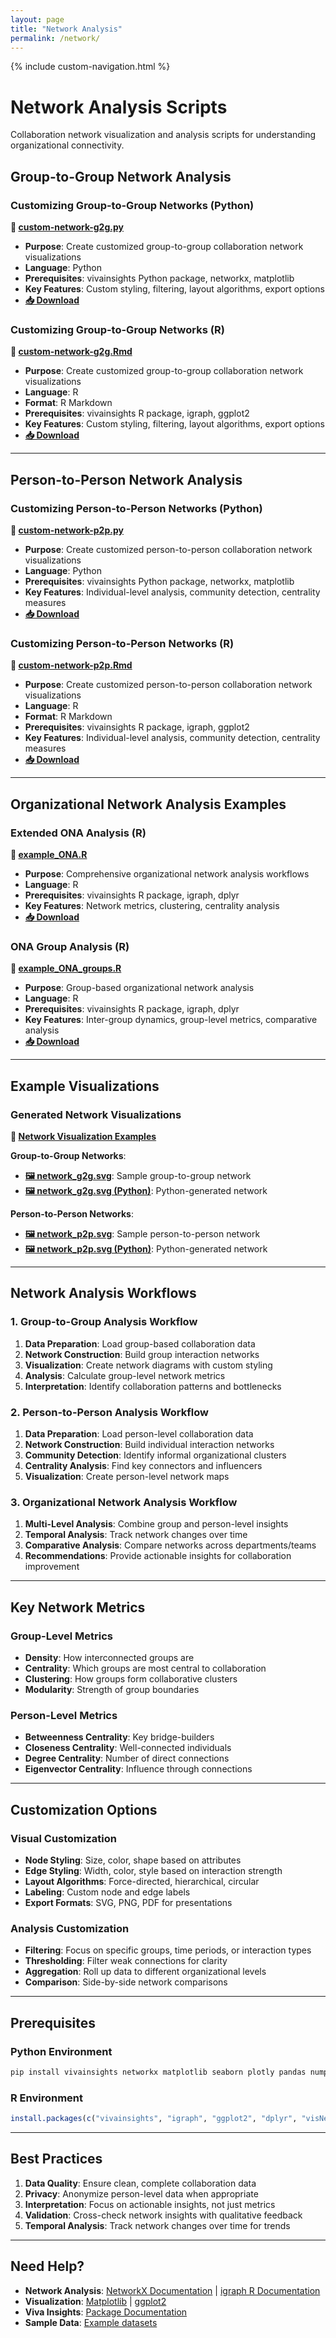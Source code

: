 ```yaml
---
layout: page
title: "Network Analysis"
permalink: /network/
---
```


{% include custom-navigation.html %}

# Network Analysis Scripts

Collaboration network visualization and analysis scripts for understanding organizational connectivity.

## Group-to-Group Network Analysis

### Customizing Group-to-Group Networks (Python)
**📄 [custom-network-g2g.py](https://github.com/microsoft/viva-insights-sample-code/blob/main/examples/utility-python/custom-network-g2g.py)**
- **Purpose**: Create customized group-to-group collaboration network visualizations
- **Language**: Python
- **Prerequisites**: vivainsights Python package, networkx, matplotlib
- **Key Features**: Custom styling, filtering, layout algorithms, export options
- **[📥 Download](https://raw.githubusercontent.com/microsoft/viva-insights-sample-code/main/examples/utility-python/custom-network-g2g.py)**

### Customizing Group-to-Group Networks (R)
**📄 [custom-network-g2g.Rmd](https://github.com/microsoft/viva-insights-sample-code/blob/main/examples/utility-r/custom-network-g2g.Rmd)**
- **Purpose**: Create customized group-to-group collaboration network visualizations
- **Language**: R
- **Format**: R Markdown
- **Prerequisites**: vivainsights R package, igraph, ggplot2
- **Key Features**: Custom styling, filtering, layout algorithms, export options
- **[📥 Download](https://raw.githubusercontent.com/microsoft/viva-insights-sample-code/main/examples/utility-r/custom-network-g2g.Rmd)**

---

## Person-to-Person Network Analysis

### Customizing Person-to-Person Networks (Python)
**📄 [custom-network-p2p.py](https://github.com/microsoft/viva-insights-sample-code/blob/main/examples/utility-python/custom-network-p2p.py)**
- **Purpose**: Create customized person-to-person collaboration network visualizations
- **Language**: Python
- **Prerequisites**: vivainsights Python package, networkx, matplotlib
- **Key Features**: Individual-level analysis, community detection, centrality measures
- **[📥 Download](https://raw.githubusercontent.com/microsoft/viva-insights-sample-code/main/examples/utility-python/custom-network-p2p.py)**

### Customizing Person-to-Person Networks (R)
**📄 [custom-network-p2p.Rmd](https://github.com/microsoft/viva-insights-sample-code/blob/main/examples/utility-r/custom-network-p2p.Rmd)**
- **Purpose**: Create customized person-to-person collaboration network visualizations
- **Language**: R
- **Format**: R Markdown
- **Prerequisites**: vivainsights R package, igraph, ggplot2
- **Key Features**: Individual-level analysis, community detection, centrality measures
- **[📥 Download](https://raw.githubusercontent.com/microsoft/viva-insights-sample-code/main/examples/utility-r/custom-network-p2p.Rmd)**

---

## Organizational Network Analysis Examples

### Extended ONA Analysis (R)
**📄 [example_ONA.R](https://github.com/microsoft/viva-insights-sample-code/blob/main/examples/extending-vivainsights-with-R/example_ONA.R)**
- **Purpose**: Comprehensive organizational network analysis workflows
- **Language**: R
- **Prerequisites**: vivainsights R package, igraph, dplyr
- **Key Features**: Network metrics, clustering, centrality analysis
- **[📥 Download](https://raw.githubusercontent.com/microsoft/viva-insights-sample-code/main/examples/extending-vivainsights-with-R/example_ONA.R)**

### ONA Group Analysis (R)
**📄 [example_ONA_groups.R](https://github.com/microsoft/viva-insights-sample-code/blob/main/examples/extending-vivainsights-with-R/example_ONA_groups.R)**
- **Purpose**: Group-based organizational network analysis
- **Language**: R
- **Prerequisites**: vivainsights R package, igraph, dplyr
- **Key Features**: Inter-group dynamics, group-level metrics, comparative analysis
- **[📥 Download](https://raw.githubusercontent.com/microsoft/viva-insights-sample-code/main/examples/extending-vivainsights-with-R/example_ONA_groups.R)**

---

## Example Visualizations

### Generated Network Visualizations
**📁 [Network Visualization Examples](https://github.com/microsoft/viva-insights-sample-code/tree/main/examples/utility-r/example-visuals)**

**Group-to-Group Networks**:
- **[🖼️ network_g2g.svg](https://raw.githubusercontent.com/microsoft/viva-insights-sample-code/main/examples/utility-r/example-visuals/network_g2g.svg)**: Sample group-to-group network
- **[🖼️ network_g2g.svg (Python)](https://raw.githubusercontent.com/microsoft/viva-insights-sample-code/main/examples/utility-python/example-visuals/network_g2g.svg)**: Python-generated network

**Person-to-Person Networks**:
- **[🖼️ network_p2p.svg](https://raw.githubusercontent.com/microsoft/viva-insights-sample-code/main/examples/utility-r/example-visuals/network_p2p.svg)**: Sample person-to-person network
- **[🖼️ network_p2p.svg (Python)](https://raw.githubusercontent.com/microsoft/viva-insights-sample-code/main/examples/utility-python/example-visuals/network_p2p.svg)**: Python-generated network

---

## Network Analysis Workflows

### 1. Group-to-Group Analysis Workflow
1. **Data Preparation**: Load group-based collaboration data
2. **Network Construction**: Build group interaction networks
3. **Visualization**: Create network diagrams with custom styling
4. **Analysis**: Calculate group-level network metrics
5. **Interpretation**: Identify collaboration patterns and bottlenecks

### 2. Person-to-Person Analysis Workflow
1. **Data Preparation**: Load person-level collaboration data
2. **Network Construction**: Build individual interaction networks
3. **Community Detection**: Identify informal organizational clusters
4. **Centrality Analysis**: Find key connectors and influencers
5. **Visualization**: Create person-level network maps

### 3. Organizational Network Analysis Workflow
1. **Multi-Level Analysis**: Combine group and person-level insights
2. **Temporal Analysis**: Track network changes over time
3. **Comparative Analysis**: Compare networks across departments/teams
4. **Recommendations**: Provide actionable insights for collaboration improvement

---

## Key Network Metrics

### Group-Level Metrics
- **Density**: How interconnected groups are
- **Centrality**: Which groups are most central to collaboration
- **Clustering**: How groups form collaborative clusters
- **Modularity**: Strength of group boundaries

### Person-Level Metrics
- **Betweenness Centrality**: Key bridge-builders
- **Closeness Centrality**: Well-connected individuals
- **Degree Centrality**: Number of direct connections
- **Eigenvector Centrality**: Influence through connections

---

## Customization Options

### Visual Customization
- **Node Styling**: Size, color, shape based on attributes
- **Edge Styling**: Width, color, style based on interaction strength
- **Layout Algorithms**: Force-directed, hierarchical, circular
- **Labeling**: Custom node and edge labels
- **Export Formats**: SVG, PNG, PDF for presentations

### Analysis Customization
- **Filtering**: Focus on specific groups, time periods, or interaction types
- **Thresholding**: Filter weak connections for clarity
- **Aggregation**: Roll up data to different organizational levels
- **Comparison**: Side-by-side network comparisons

---

## Prerequisites

### Python Environment
```bash
pip install vivainsights networkx matplotlib seaborn plotly pandas numpy
```

### R Environment
```r
install.packages(c("vivainsights", "igraph", "ggplot2", "dplyr", "visNetwork"))
```

---

## Best Practices

1. **Data Quality**: Ensure clean, complete collaboration data
2. **Privacy**: Anonymize person-level data when appropriate
3. **Interpretation**: Focus on actionable insights, not just metrics
4. **Validation**: Cross-check network insights with qualitative feedback
5. **Temporal Analysis**: Track network changes over time for trends

---

## Need Help?

- **Network Analysis**: [NetworkX Documentation](https://networkx.org/documentation/stable/) | [igraph R Documentation](https://igraph.org/r/)
- **Visualization**: [Matplotlib](https://matplotlib.org/) | [ggplot2](https://ggplot2.tidyverse.org/)
- **Viva Insights**: [Package Documentation](https://microsoft.github.io/vivainsights/)
- **Sample Data**: [Example datasets](https://github.com/microsoft/viva-insights-sample-code/tree/main/examples/example-data)
